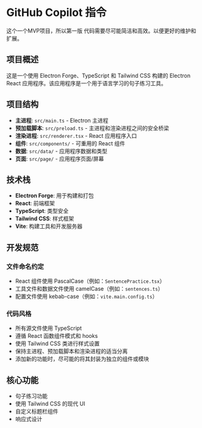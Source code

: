 # GitHub Copilot 指令

这个一个MVP项目，所以第一版 代码需要尽可能简洁和高效。以便更好的维护和扩展。

## 项目概述
这是一个使用 Electron Forge、TypeScript 和 Tailwind CSS 构建的 Electron React 应用程序。该应用程序是一个用于语言学习的句子练习工具。

## 项目结构
- **主进程**: `src/main.ts` - Electron 主进程
- **预加载脚本**: `src/preload.ts` - 主进程和渲染进程之间的安全桥梁
- **渲染进程**: `src/renderer.tsx` - React 应用程序入口
- **组件**: `src/components/` - 可重用的 React 组件
- **数据**: `src/data/` - 应用程序数据和类型
- **页面**: `src/page/` - 应用程序页面/屏幕

## 技术栈
- **Electron Forge**: 用于构建和打包
- **React**: 前端框架
- **TypeScript**: 类型安全
- **Tailwind CSS**: 样式框架
- **Vite**: 构建工具和开发服务器

## 开发规范

### 文件命名约定
- React 组件使用 PascalCase（例如：`SentencePractice.tsx`）
- 工具文件和数据文件使用 camelCase（例如：`sentences.ts`）
- 配置文件使用 kebab-case（例如：`vite.main.config.ts`）

### 代码风格
- 所有源文件使用 TypeScript
- 遵循 React 函数组件模式和 hooks
- 使用 Tailwind CSS 类进行样式设置
- 保持主进程、预加载脚本和渲染进程的适当分离
- 添加新的功能时，尽可能的将其封装为独立的组件或模块

## 核心功能
- 句子练习功能
- 使用 Tailwind CSS 的现代 UI
- 自定义标题栏组件
- 响应式设计
